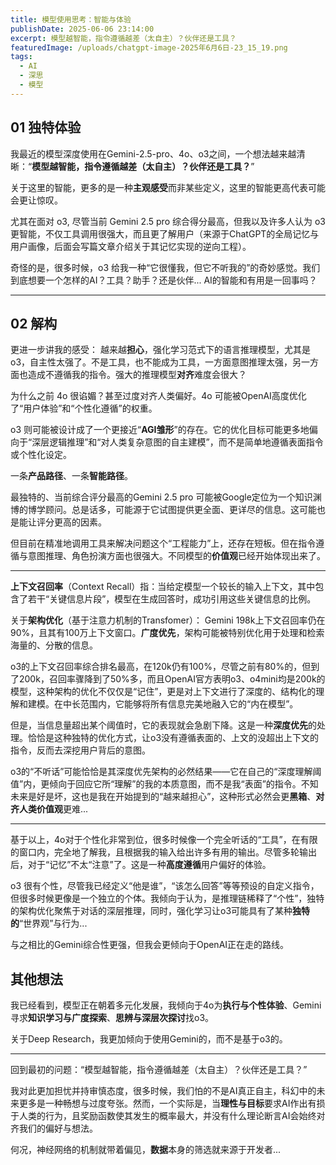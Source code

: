 ```yaml
---
title: 模型使用思考：智能与体验
publishDate: 2025-06-06 23:14:00
excerpt: 模型越智能，指令遵循越差（太自主）？伙伴还是工具？
featuredImage: /uploads/chatgpt-image-2025年6月6日-23_15_19.png
tags:
  - AI
  - 深思
  - 模型
---
```

## 01 独特体验

我最近的模型深度使用在Gemini-2.5-pro、4o、o3之间，一个想法越来越清晰：“**模型越智能，指令遵循越差（太自主）？伙伴还是工具？**”

关于这里的智能，更多的是一种**主观感受**而非某些定义，这里的智能更高代表可能会更让惊叹。

尤其在面对 o3, 尽管当前 Gemini 2.5 pro 综合得分最高，但我以及许多人认为 o3 更智能，不仅工具调用很强大，而且更了解用户（来源于ChatGPT的全局记忆与用户画像，后面会写篇文章介绍关于其记忆实现的逆向工程）。

奇怪的是，很多时候，o3 给我一种“它很懂我，但它不听我的”的奇妙感觉。我们到底想要一个怎样的AI？工具？助手？还是伙伴... AI的智能和有用是一回事吗？

- - -

## 02 解构

更进一步讲我的感受：
越来越**担心**，强化学习范式下的语言推理模型，尤其是o3，自主性太强了。不是工具，也不能成为工具，一方面意图推理太强，另一方面也造成不遵循我的指令。强大的推理模型**对齐**难度会很大？

为什么之前 4o 很谄媚？甚至过度对齐人类偏好。4o 可能被OpenAI高度优化了“用户体验”和“个性化遵循”的权重。

o3 则可能被设计成了一个更接近“**AGI雏形**”的存在。它的优化目标可能更多地偏向于“深层逻辑推理”和“对人类复杂意图的自主建模”，而不是简单地遵循表面指令或个性化设定。

一条**产品路径**、一条**智能路径**。

最独特的、当前综合评分最高的Gemini 2.5 pro 可能被Google定位为一个知识渊博的博学顾问。总是话多，可能源于它试图提供更全面、更详尽的信息。这可能也是能让评分更高的因素。

但目前在精准地调用工具来解决问题这个“工程能力”上，还存在短板。但在指令遵循与意图推理、角色扮演方面也很强大。不同模型的**价值观**已经开始体现出来了。

- - -

**上下文召回率**（Context Recall）指：当给定模型一个较长的输入上下文，其中包含了若干“关键信息片段”，模型在生成回答时，成功引用这些关键信息的比例。

关于**架构优化**（基于注意力机制的Transfomer）：
Gemini 198k上下文召回率仍在90%，且其有100万上下文窗口。**广度优先**，架构可能被特别优化用于处理和检索海量的、分散的信息。

o3的上下文召回率综合排名最高，在120k仍有100%，尽管之前有80%的，但到了200k，召回率骤降到了50%多，而且OpenAI官方表明o3、o4mini均是200k的模型，这种架构的优化不仅仅是“记住”，更是对上下文进行了深度的、结构化的理解和建模。在中长范围内，它能够将所有信息完美地融入它的“内在模型”。

但是，当信息量超出某个阈值时，它的表现就会急剧下降。这是一种**深度优先**的处理。恰恰是这种独特的优化方式，让o3没有遵循表面的、上文的没超出上下文的指令，反而去深挖用户背后的意图。

o3的“不听话”可能恰恰是其深度优先架构的必然结果——它在自己的“深度理解阈值”内，更倾向于回应它所“理解”的我的本质意图，而不是我“表面”的指令。不知未来是好是坏，这也是我在开始提到的“越来越担心”，这种形式必然会更**黑箱**、**对齐人类价值观**更难...

- - -

基于以上，4o对于个性化非常到位，很多时候像一个完全听话的“工具”，在有限的窗口内，完全地了解我，且根据我的输入给出许多有用的输出。尽管多轮输出后，对于“记忆”不太“注意”了。这是一种**高度遵循**用户偏好的体验。

o3 很有个性，尽管我已经定义“他是谁”，“该怎么回答”等等预设的自定义指令，但很多时候更像是一个独立的个体。我倾向于认为，是推理链稀释了“个性”，独特的架构优化聚焦于对话的深层推理，同时，强化学习让o3可能具有了某种**独特的**“世界观”与行为...

与之相比的Gemini综合性更强，但我会更倾向于OpenAI正在走的路线。

## 其他想法

我已经看到，模型正在朝着多元化发展，我倾向于4o为**执行与个性体验**、Gemini寻求**知识学习与广度探索**、**思辨与深层次探讨**找o3。

关于Deep Research，我更加倾向于使用Gemini的，而不是基于o3的。

- - -

回到最初的问题：“模型越智能，指令遵循越差（太自主）？伙伴还是工具？”

我对此更加担忧并持审慎态度，很多时候，我们怕的不是AI真正自主，科幻中的未来更多是一种畅想与过度夸张。然而，一个实际是，当**理性与目标**要求AI作出有损于人类的行为，且奖励函数使其发生的概率最大，并没有什么理论断言AI会始终对齐我们的偏好与想法。

何况，神经网络的机制就带着偏见，**数据**本身的筛选就来源于开发者...

